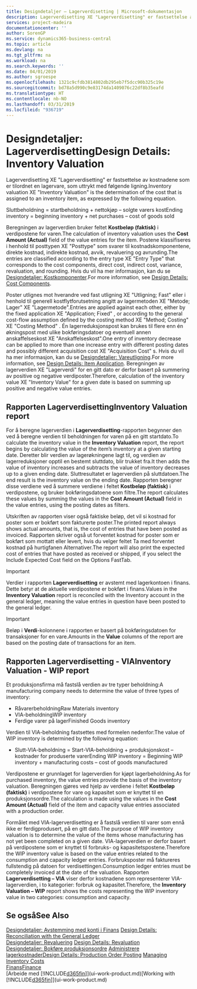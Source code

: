 ```yaml
---
title: Designdetaljer – Lagerverdisetting | Microsoft-dokumentasjon
description: Lagerverdisetting XE "Lagerverdisetting" er fastsettelse av kostnadene som er tilordnet en lagervare, som uttrykt med følgende ligning.
services: project-madeira
documentationcenter: ''
author: SorenGP
ms.service: dynamics365-business-central
ms.topic: article
ms.devlang: na
ms.tgt_pltfrm: na
ms.workload: na
ms.search.keywords: ''
ms.date: 04/01/2019
ms.author: sgroespe
ms.openlocfilehash: 1321c9cfdb3814802db295eb7f5dcc90b325c19e
ms.sourcegitcommit: bd78a5d990c9e83174da1409076c22df8b35eafd
ms.translationtype: HT
ms.contentlocale: nb-NO
ms.lasthandoff: 03/31/2019
ms.locfileid: "936719"
---
```

# <a name="design-details-inventory-valuation"></a><span data-ttu-id="49e00-103">Designdetaljer: Lagerverdisetting</span><span class="sxs-lookup"><span data-stu-id="49e00-103">Design Details: Inventory Valuation</span></span>
<span data-ttu-id="49e00-104">Lagerverdisetting XE "Lagerverdisetting" er fastsettelse av kostnadene som er tilordnet en lagervare, som uttrykt med følgende ligning.</span><span class="sxs-lookup"><span data-stu-id="49e00-104">Inventory valuation XE "Inventory Valuation"  is the determination of the cost that is assigned to an inventory item, as expressed by the following equation.</span></span>  

<span data-ttu-id="49e00-105">Sluttbeholdning = startbeholdning + nettokjøp – solgte varers kost</span><span class="sxs-lookup"><span data-stu-id="49e00-105">Ending inventory = beginning inventory + net purchases – cost of goods sold</span></span>  

<span data-ttu-id="49e00-106">Beregningen av lagerverdien bruker feltet **Kostbeløp (faktisk)** i verdipostene for varen.</span><span class="sxs-lookup"><span data-stu-id="49e00-106">The calculation of inventory valuation uses the **Cost Amount (Actual)** field of the value entries for the item.</span></span> <span data-ttu-id="49e00-107">Postene klassifiseres i henhold til posttypen XE "Posttype" som svarer til kostnadskomponentene, direkte kostnad, indirekte kostnad, avvik, revaluering og avrunding.</span><span class="sxs-lookup"><span data-stu-id="49e00-107">The entries are classified according to the entry type XE "Entry Type"  that corresponds to the cost components, direct cost, indirect cost, variance, revaluation, and rounding.</span></span> <span data-ttu-id="49e00-108">Hvis du vil ha mer informasjon, kan du se [Designdetaljer: Kostkomponenter](design-details-cost-components.md).</span><span class="sxs-lookup"><span data-stu-id="49e00-108">For more information, see [Design Details: Cost Components](design-details-cost-components.md).</span></span>  

<span data-ttu-id="49e00-109">Poster utlignes mot hverandre ved fast utligning XE "Utligning; Fast" eller i henhold til generell kostflytforutsetning angitt av lagermetoden XE "Metode; Lager" XE "Lagermetode".</span><span class="sxs-lookup"><span data-stu-id="49e00-109">Entries are applied against each other, either by the fixed application XE "Application; Fixed" , or according to the general cost-flow assumption defined by the costing method XE "Method; Costing"  XE "Costing Method" .</span></span> <span data-ttu-id="49e00-110">Én lagerreduksjonspost kan brukes til flere enn én økningspost med ulike bokføringsdatoer og eventuell annen anskaffelseskost XE "Anskaffelseskost".</span><span class="sxs-lookup"><span data-stu-id="49e00-110">One entry of inventory decrease can be applied to more than one increase entry with different posting dates and possibly different acquisition cost XE "Acquisition Cost" s.</span></span> <span data-ttu-id="49e00-111">Hvis du vil ha mer informasjon, kan du se [Designdetaljer: Vareutligning](design-details-item-application.md).</span><span class="sxs-lookup"><span data-stu-id="49e00-111">For more information, see [Design Details: Item Application](design-details-item-application.md).</span></span> <span data-ttu-id="49e00-112">Beregningen av lagerverdien XE "Lagerverdi" for en gitt dato er derfor basert på summering av positive og negative verdiposter.</span><span class="sxs-lookup"><span data-stu-id="49e00-112">Therefore, calculation of the inventory value XE "Inventory Value"  for a given date is based on summing up positive and negative value entries.</span></span>  

## <a name="inventory-valuation-report"></a><span data-ttu-id="49e00-113">Rapporten Lagerverdisetting</span><span class="sxs-lookup"><span data-stu-id="49e00-113">Inventory Valuation report</span></span>  
<span data-ttu-id="49e00-114">For å beregne lagerverdien i **Lagerverdisetting**-rapporten begynner den ved å beregne verdien til beholdningen for varen på en gitt startdato.</span><span class="sxs-lookup"><span data-stu-id="49e00-114">To calculate the inventory value in the **Inventory Valuation** report, the report begins by calculating the value of the item’s inventory at a given starting date.</span></span> <span data-ttu-id="49e00-115">Deretter blir verdien av lagerøkningene lagt til, og verdien av lagerreduksjoner opptil en bestemt sluttdato, blir trukket fra.</span><span class="sxs-lookup"><span data-stu-id="49e00-115">It then adds the value of inventory increases and subtracts the value of inventory decreases up to a given ending date.</span></span> <span data-ttu-id="49e00-116">Sluttresultatet er lagerverdien på sluttdatoen.</span><span class="sxs-lookup"><span data-stu-id="49e00-116">The end result is the inventory value on the ending date.</span></span> <span data-ttu-id="49e00-117">Rapporten beregner disse verdiene ved å summere verdiene i feltet **Kostbeløp (faktisk)** i verdipostene, og bruker bokføringsdatoene som filtre.</span><span class="sxs-lookup"><span data-stu-id="49e00-117">The report calculates these values by summing the values in the **Cost Amount (Actual)** field in the value entries, using the posting dates as filters.</span></span>  

<span data-ttu-id="49e00-118">Utskriften av rapporten viser også faktiske beløp, det vil si kostnad for poster som er bokført som fakturerte poster.</span><span class="sxs-lookup"><span data-stu-id="49e00-118">The printed report always shows actual amounts, that is, the cost of entries that have been posted as invoiced.</span></span> <span data-ttu-id="49e00-119">Rapporten skriver også ut forventet kostnad for poster som er bokført som mottatt eller levert, hvis du velger feltet Ta med forventet kostnad på hurtigfanen Alternativer.</span><span class="sxs-lookup"><span data-stu-id="49e00-119">The report will also print the expected cost of entries that have posted as received or shipped, if you select the Include Expected Cost field on the Options FastTab.</span></span>  

> [!IMPORTANT]  
>  <span data-ttu-id="49e00-120">Verdier i rapporten **Lagerverdisetting** er avstemt med lagerkontoen i finans. Dette betyr at de aktuelle verdipostene er bokført i finans.</span><span class="sxs-lookup"><span data-stu-id="49e00-120">Values in the **Inventory Valuation** report is reconciled with the Inventory account in the general ledger, meaning the value entries in question have been posted to the general ledger.</span></span>  

> [!IMPORTANT]  
>  <span data-ttu-id="49e00-121">Beløp i **Verdi**-kolonnene i rapporten er basert på bokføringsdatoen for transaksjoner for en vare.</span><span class="sxs-lookup"><span data-stu-id="49e00-121">Amounts in the **Value** columns of the report are based on the posting date of transactions for an item.</span></span>  

## <a name="inventory-valuation---wip-report"></a><span data-ttu-id="49e00-122">Rapporten Lagerverdisetting - VIA</span><span class="sxs-lookup"><span data-stu-id="49e00-122">Inventory Valuation - WIP report</span></span>  
<span data-ttu-id="49e00-123">Et produksjonsfirma må fastslå verdien av tre typer beholdning:</span><span class="sxs-lookup"><span data-stu-id="49e00-123">A manufacturing company needs to determine the value of three types of inventory:</span></span>  

* <span data-ttu-id="49e00-124">Råvarerbeholdning</span><span class="sxs-lookup"><span data-stu-id="49e00-124">Raw Materials inventory</span></span>  
* <span data-ttu-id="49e00-125">VIA-beholdning</span><span class="sxs-lookup"><span data-stu-id="49e00-125">WIP inventory</span></span>  
* <span data-ttu-id="49e00-126">Ferdige varer på lager</span><span class="sxs-lookup"><span data-stu-id="49e00-126">Finished Goods inventory</span></span>  

<span data-ttu-id="49e00-127">Verdien til VIA-beholdning fastsettes med formelen nedenfor:</span><span class="sxs-lookup"><span data-stu-id="49e00-127">The value of WIP inventory is determined by the following equation:</span></span>  

* <span data-ttu-id="49e00-128">Slutt-VIA-beholdning = Start-VIA-beholdning + produksjonskost – kostnader for produserte varer</span><span class="sxs-lookup"><span data-stu-id="49e00-128">Ending WIP inventory = Beginning WIP inventory + manufacturing costs – cost of goods manufactured</span></span>  

<span data-ttu-id="49e00-129">Verdipostene er grunnlaget for lagerverdien for kjøpt lagerbeholdning.</span><span class="sxs-lookup"><span data-stu-id="49e00-129">As for purchased inventory, the value entries provide the basis of the inventory valuation.</span></span> <span data-ttu-id="49e00-130">Beregningen gjøres ved hjelp av verdiene i feltet **Kostbeløp (faktisk)** i verdipostene for vare og kapasitet som er knyttet til en produksjonsordre.</span><span class="sxs-lookup"><span data-stu-id="49e00-130">The calculation is made using the values in the **Cost Amount (Actual)** field of the item and capacity value entries associated with a production order.</span></span>  

<span data-ttu-id="49e00-131">Formålet med VIA-lagerverdisetting er å fastslå verdien til varer som ennå ikke er ferdigprodusert, på en gitt dato.</span><span class="sxs-lookup"><span data-stu-id="49e00-131">The purpose of WIP inventory valuation is to determine the value of the items whose manufacturing has not yet been completed on a given date.</span></span> <span data-ttu-id="49e00-132">VIA-lagerverdien er derfor basert på verdipostene som er knyttet til forbruks- og kapasitetspostene.</span><span class="sxs-lookup"><span data-stu-id="49e00-132">Therefore the WIP inventory value is based on the value entries related to the consumption and capacity ledger entries.</span></span> <span data-ttu-id="49e00-133">Forbruksposter må faktureres fullstendig på datoen for verdisettingen.</span><span class="sxs-lookup"><span data-stu-id="49e00-133">Consumption ledger entries must be completely invoiced at the date of the valuation.</span></span> <span data-ttu-id="49e00-134">Rapporten **Lagerverdisetting – VIA** viser derfor kostnadene som representerer VIA-lagerverdien, i to kategorier: forbruk og kapasitet.</span><span class="sxs-lookup"><span data-stu-id="49e00-134">Therefore, the **Inventory Valuation – WIP** report shows the costs representing the WIP inventory value in two categories: consumption and capacity.</span></span>  

## <a name="see-also"></a><span data-ttu-id="49e00-135">Se også</span><span class="sxs-lookup"><span data-stu-id="49e00-135">See Also</span></span>  
<span data-ttu-id="49e00-136">[Designdetaljer: Avstemming med konti i Finans](design-details-reconciliation-with-the-general-ledger.md) </span><span class="sxs-lookup"><span data-stu-id="49e00-136">[Design Details: Reconciliation with the General Ledger](design-details-reconciliation-with-the-general-ledger.md) </span></span>  
<span data-ttu-id="49e00-137">[Designdetaljer: Revaluering](design-details-revaluation.md) </span><span class="sxs-lookup"><span data-stu-id="49e00-137">[Design Details: Revaluation](design-details-revaluation.md) </span></span>  
<span data-ttu-id="49e00-138">[Designdetaljer: Bokføre produksjonsordre](design-details-production-order-posting.md)
[Administrere lagerkostnader](finance-manage-inventory-costs.md)</span><span class="sxs-lookup"><span data-stu-id="49e00-138">[Design Details: Production Order Posting](design-details-production-order-posting.md)
[Managing Inventory Costs](finance-manage-inventory-costs.md)</span></span>  
[<span data-ttu-id="49e00-139">Finans</span><span class="sxs-lookup"><span data-stu-id="49e00-139">Finance</span></span>](finance.md)  
<span data-ttu-id="49e00-140">[Arbeide med [!INCLUDE[d365fin](includes/d365fin_md.md)]](ui-work-product.md)</span><span class="sxs-lookup"><span data-stu-id="49e00-140">[Working with [!INCLUDE[d365fin](includes/d365fin_md.md)]](ui-work-product.md)</span></span>
